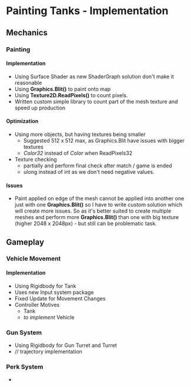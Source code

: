 # Painting Tanks - Implementation
## Mechanics
### Painting
#### Implementation
- Using Surface Shader as new ShaderGraph solution don't make it reasonable
- Using **Graphics.Blit()** to paint onto map
- Using **Texture2D.ReadPixels()** to count pixels.
- Written custom simple library to count part of the mesh texture and speed up production 
#### Optimization
- Using more objects, but having textures being smaller
  - Suggested 512 x 512 max, as Graphics.Blit have issues with bigger textures
  - *Color32* instead of *Color* when ReadPixels32
- Texture checking 
  - partially and perform final check after match / game is ended
  - ulong instead of int as we don't need negative values.

#### Issues
- Paint applied on edge of the mesh cannot be applied into another one just with one **Graphics.Blit()** so I have to write custom solution which will create more issues. So as it's better suited to create multiple meshes and perform more **Graphics.Blit()** than one with big texture (higher 2048 x 2048px) - but still can be problematic task.

## Gameplay
### Vehicle Movement
#### Implementation
- Using Rigidbody for Tank
- Uses new Input system package
- Fixed Update for Movement Changes
- Controller Motives
  - Tank 
  - *to implement* Vehicle

### Gun System
- Using Rigidbody for Gun Turret and Turret
- // trajectory implementation

### Perk System
- 


